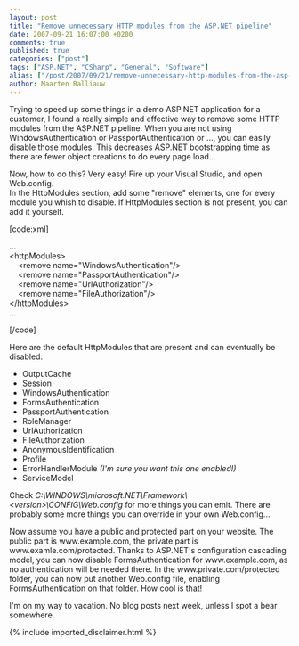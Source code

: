 ```yaml
---
layout: post
title: "Remove unnecessary HTTP modules from the ASP.NET pipeline"
date: 2007-09-21 16:07:00 +0200
comments: true
published: true
categories: ["post"]
tags: ["ASP.NET", "CSharp", "General", "Software"]
alias: ["/post/2007/09/21/remove-unnecessary-http-modules-from-the-asp-net-pipeline.aspx"]
author: Maarten Balliauw
---
```

<p>
Trying to speed up some things in a demo ASP.NET application for a customer, I found a really simple and effective way to remove some HTTP modules from the ASP.NET pipeline. When you are not using WindowsAuthentication or PassportAuthentication or ..., you can easily disable those modules. This decreases ASP.NET bootstrapping time as there are fewer object creations to do every page load... 
</p>
<p>
Now, how to do this? Very easy! Fire up your Visual Studio, and open Web.config.<br />
In the HttpModules section, add some &quot;remove&quot; elements, one for every module you whish to disable. If HttpModules section is not present, you can add it yourself.
</p>
<p>
[code:xml]
</p>
<p>
...<br />
&lt;httpModules&gt;<br />
&nbsp;&nbsp;&nbsp; &lt;remove name=&quot;WindowsAuthentication&quot;/&gt;<br />
&nbsp;&nbsp;&nbsp; &lt;remove name=&quot;PassportAuthentication&quot;/&gt;<br />
&nbsp;&nbsp;&nbsp; &lt;remove name=&quot;UrlAuthorization&quot;/&gt;<br />
&nbsp;&nbsp;&nbsp; &lt;remove name=&quot;FileAuthorization&quot;/&gt;<br />
&lt;/httpModules&gt;<br />
...
</p>
<p>
[/code]
</p>
<p>
Here are the default HttpModules that are present and can eventually be disabled:
</p>
<ul>
	<li>OutputCache</li>
	<li>Session</li>
	<li>WindowsAuthentication</li>
	<li>FormsAuthentication</li>
	<li>PassportAuthentication</li>
	<li>RoleManager</li>
	<li>UrlAuthorization</li>
	<li>FileAuthorization</li>
	<li>AnonymousIdentification</li>
	<li>Profile</li>
	<li>ErrorHandlerModule <em>(I&#39;m sure you want this one enabled!)</em></li>
	<li>ServiceModel </li>
</ul>
<p>
Check <em>C:\WINDOWS\microsoft.NET\Framework\&lt;version&gt;\CONFIG\Web.config</em> for more things you can emit. There are probably&nbsp;some more things you can override in your own Web.config...
</p>
<p>
Now assume you have a public and protected part on your website. The public part is www.example.com, the private part is www.examle.com/protected. Thanks to ASP.NET&#39;s configuration cascading model, you can now disable FormsAuthentication for www.example.com, as no authentication will be needed there. In the www.private.com/protected folder, you can now put another Web.config file, enabling FormsAuthentication on that folder. How cool is that!
</p>
<p>
I&#39;m on my way to vacation. No blog posts next week, unless I spot a bear somewhere. 
</p>

{% include imported_disclaimer.html %}

